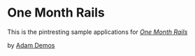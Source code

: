 # One Month Rails

This is the pintresting sample applications for [*One Month Rails*](http://onemonthrails.com)

by [Adam Demos](https://springfieldangels.com)